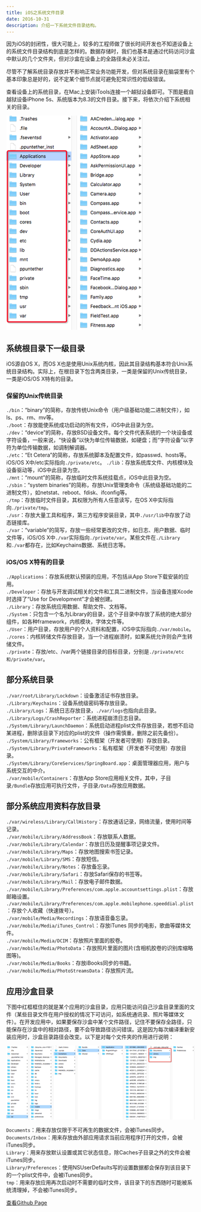 ```yaml
---
title: iOS之系统文件目录
date: 2016-10-31
description: 介绍一下系统文件目录结构。
---
```


因为iOS的封闭性，很大可能上，较多的工程师做了很长时间开发也不知道设备上的系统文件目录结构到底是怎样的。数据存储时，我们也基本是通过代码访问沙盒中默认的几个文件夹，但对沙盒在设备上的全路径未必关注过。  

尽管不了解系统目录存放并不影响正常业务功能开发，但对系统目录在脑袋里有个基本印象总是好的，说不定某个细节点就可避免犯常识性的低级错误。 

查看设备上的系统目录，在Mac上安装iTools连接一个越狱设备即可。下图是截自越狱设备iPhone 5s、系统版本为8.3的文件目录。接下来，将依次介绍下系统相关的目录。

![file system](https://raw.githubusercontent.com/hncoder/hncoder.github.io/master/assets/images/ios_file_system_1.png)

## 系统根目录下一级目录

iOS源自OS X，而OS X也是使用Unix系统内核，因此其目录结构基本符合Unix系统目录结构。实际上，在根目录下包含两类目录，一类是保留的Unix传统目录，一类是iOS/OS X特有的目录。

### 保留的Unix传统目录

`./bin`：“binary”的简称，存放传统Unix命令（用户级基础功能二进制文件），如ls、ps、rm、mv等。  
`./boot`：存放能使系统成功启动的所有文件，iOS中此目录为空。  
`./dev`：“device”的简称，存放BSD设备文件。每个文件代表系统的一个块设备或字符设备，一般来说，“快设备”以快为单位传输数据，如硬盘；而“字符设备”以字符为单位传输数据，如调制解调器。  
`./etc`：“Et Cetera”的简称，存放系统脚本及配置文件，如passwd、hosts等。iOS/OS X中/etc实际指向`./private/etc`。
`./lib`：存放系统库文件、内核模块及设备驱动等，iOS中此目录为空。  
`./mnt`：“mount”的简称，存放临时文件系统挂载点，iOS中此目录为空。  
`./sbin`：“system binaries”的简称，存放Unix管理类命令（系统级基础功能的二进制文件），如netstat、reboot、fdisk、ifconfig等。  
`./tmp`：存放临时文件目录，其权限为所有人任意读写，在OS X中实际指向`./private/tmp`。  
`./usr`：存放大量工具和程序，第三方程序安装目录，其中`./usr/lib`中存放了动态链接库。  
`./var`：“variable”的简写，存放一些经常更改的文件，如日志、用户数据、临时文件等，iOS/OS X中`./var`实际指向`./private/var`。某些文件在`./Library`和`./var`都存在，比如Keychains数据、系统日志等。  

### iOS/OS X特有的目录

`./Applications`：存放系统默认预装的应用，不包括从App Store下载安装的应用。  
`./Developer`：存放与开发调试相关的文件和工具二进制文件，当设备连接Xcode时选择了“Use for Development”才会被创建。  
`./Library`：存放系统应用数据、帮助文件、文档等。  
`./System`：只包含一个名为Library的目录，这个子目录中存放了系统的绝大部分组件，如各种framework，内核模块，字体文件等。  
`./User`：用户目录，存放用户的个人资料和配置，iOS中实际指向`./var/mobile`。  
`./cores`：内核转储文件存放目录，当一个进程崩溃时，如果系统允许则会产生转储文件。  
`./private`：存放/etc、/var两个链接目录的目标目录，分别是`./private/etc和/private/var`。  


## 部分系统目录

`./var/root/Library/Lockdown`：设备激活证书存放目录。  
`./Library/Keychains`：设备系统级密码等存放目录。  
`./Library/Logs`：系统日志存放目录，`./var/logs`也指向此目录。  
`./Library/Logs/CrashReporter`：系统进程崩溃日志目录。  
`./System/Library/LaunchDaemon`：系统启动进程plist文件存放目录，若想不启动某进程，删除该目录下对应的plist的文件（操作需慎重，删除之前先备份）。  
`./System/Library/Frameworks`：公有框架（开发者可使用）存放目录。  
`./System/Library/PrivateFrameworks`：私有框架（开发者不可使用）存放目录。  
`./System/Library/CoreServices/SpringBoard.app`：桌面管理器应用，用户与系统交互的中介。  
`./var/mobile/Containers`：存放App Store应用相关文件，其中，子目录`/Bundle`存放应用可执行文件，子目录`/Data`存放应用数据。  


## 部分系统应用资料存放目录

`./var/wireless/Library/CallHistory`：存放通话记录，网络流量，使用时间等记录。  
`./var/mobile/Library/AddressBook`：存放联系人数据。  
`./var/mobile/Library/Calendar`：存放日历及提醒事项记录文件。  
`./var/mobile/Library/Maps`：存放地图搜索书签记录。  
`./var/mobile/Library/SMS`：存放短信。  
`./var/mobile/Library/Notes`：存放备忘录。  
`./var/mobile/Library/Safari`：存放Safari保存的书签等。  
`./var/mobile/Library/Mail`：存放电子邮件数据。  
`./var/mobile/Library/Preferences/com.apple.accountsettings.plist`：存放邮箱设置。  
`./var/mobile/Library/Preferences/com.apple.mobilephone.speeddial.plist` ：存放个人收藏（快速拨号）。  
`./var/mobile/Media/Recordings`：存放语音备忘录。  
`./var/mobile/Media/iTunes_Control`：存放iTunes 同步的电影，歌曲等媒体文件。  
`./var/mobile/Media/DCIM`：存放照片里面的胶卷。  
`./var/mobile/Media/PhotoData`：存放照片里面的图片(含相机胶卷的识别库缩略图等)。  
`./var/mobile/Media/Books`：存放iBooks同步的书籍。  
`./var/mobile/Media/PhotoStreamsData`：存放照片流。  


## 应用沙盒目录

下图中红框框住的就是某个应用的沙盒目录，应用只能访问自己沙盒目录里面的文件（某些目录文件在用户授权的情况下可访问，如系统通讯录、照片等媒体文件）。在开发应用中，如果要保存沙盒中某个文件路径，记住不要保存全路径，只能保存在沙盒中的相对路径，要不会导致路径访问错误。这是因为每次编译重新安装应用时，沙盒目录路径会改变。以下是对每个文件夹的作用进行说明：

![file system](https://raw.githubusercontent.com/hncoder/hncoder.github.io/master/assets/images/ios_file_system_2.png)

`Documents`：用来存放仅限于不可再生的数据文件，会被iTunes同步。  
`Documents/Inbox`：用来存放由外部应用请求当前应用程序打开的文件，会被iTunes同步。  
`Library`：用来存放默认设置或其它状态信息，除Caches子目录之外的文件会被iTunes同步。  
`Library/Preferences`：使用NSUserDefaults写的设置数据都会保存到该目录下的一个plist文件中，会被iTunes同步。  
`tmp`：用来存放应用再次启动时不需要的临时文件，该目录下的东西随时可能被系统清理掉，不会被iTunes同步。

[查看Github Page](https://github.com/hncoder/hncoder.github.io/blob/master/_posts/2016-10-31-ios-file-system-directories.md)
